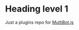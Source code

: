 # Heading level 1
Just a plugins repo for [MultiBot.js](https://github.com/leshabalenci/multibot.js)
